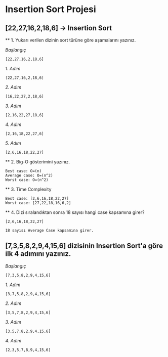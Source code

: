 # Insertion Sort Projesi

## [22,27,16,2,18,6] -> Insertion Sort

** 1. Yukarı verilen dizinin sort türüne göre aşamalarını yazınız.

*Başlangıç* 

    [22,27,16,2,18,6]

*1. Adım*

    [22,27,16,2,18,6]

*2. Adım*

    [16,22,27,2,18,6]

*3. Adım*

    [2,16,22,27,18,6]

*4. Adım*

    [2,16,18,22,27,6]

*5. Adım*

    [2,6,16,18,22,27]

** 2. Big-O gösterimini yazınız.

```
Best case: O=(n)
Average case: O=(n^2)
Worst case: O=(n^2)
```

** 3. Time Complexity

```
Best case: [2,6,16,18,22,27]
Worst case: [27,22,18,16,6,2]
```

** 4. Dizi sıralandıktan sonra 18 sayısı hangi case kapsamına girer?

```
[2,6,16,18,22,27]

18 sayısı Average Case kapsamına girer.
```

## [7,3,5,8,2,9,4,15,6] dizisinin Insertion Sort'a göre ilk 4 adımını yazınız.

*Başlangıç*

    [7,3,5,8,2,9,4,15,6]

*1. Adım*

    [3,7,5,8,2,9,4,15,6]

*2. Adım*

    [3,5,7,8,2,9,4,15,6]

*3. Adım*

    [3,5,7,8,2,9,4,15,6]

*4. Adım*

    [2,3,5,7,8,9,4,15,6]
